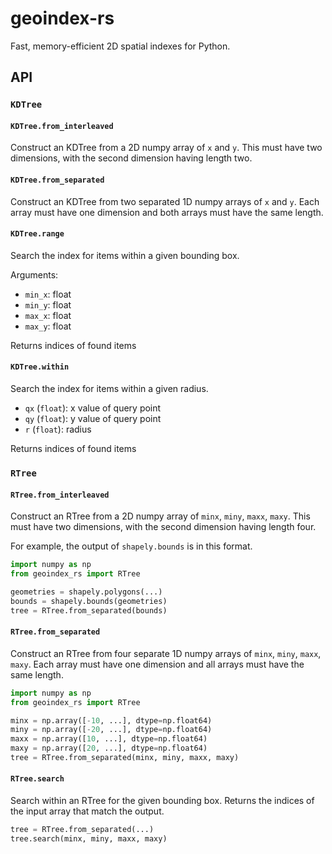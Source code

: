 # geoindex-rs

Fast, memory-efficient 2D spatial indexes for Python.

## API

### `KDTree`

#### `KDTree.from_interleaved`

Construct an KDTree from a 2D numpy array of `x` and `y`. This must have two dimensions, with the second dimension having length two.

#### `KDTree.from_separated`

Construct an KDTree from two separated 1D numpy arrays of `x` and `y`. Each array must have one dimension and both arrays must have the same length.

#### `KDTree.range`

Search the index for items within a given bounding box.

Arguments:

- `min_x`: float
- `min_y`: float
- `max_x`: float
- `max_y`: float

Returns indices of found items

#### `KDTree.within`

Search the index for items within a given radius.

- `qx` (`float`): x value of query point
- `qy` (`float`): y value of query point
- `r` (`float`): radius

Returns indices of found items

### `RTree`

#### `RTree.from_interleaved`

Construct an RTree from a 2D numpy array of `minx`, `miny`, `maxx`, `maxy`. This must have two dimensions, with the second dimension having length four.

For example, the output of `shapely.bounds` is in this format.

```py
import numpy as np
from geoindex_rs import RTree

geometries = shapely.polygons(...)
bounds = shapely.bounds(geometries)
tree = RTree.from_separated(bounds)
```

#### `RTree.from_separated`

Construct an RTree from four separate 1D numpy arrays of `minx`, `miny`, `maxx`, `maxy`. Each array must have one dimension and all arrays must have the same length.

```py
import numpy as np
from geoindex_rs import RTree

minx = np.array([-10, ...], dtype=np.float64)
miny = np.array([-20, ...], dtype=np.float64)
maxx = np.array([10, ...], dtype=np.float64)
maxy = np.array([20, ...], dtype=np.float64)
tree = RTree.from_separated(minx, miny, maxx, maxy)
```

#### `RTree.search`

Search within an RTree for the given bounding box. Returns the indices of the input array that match the output.

```py
tree = RTree.from_separated(...)
tree.search(minx, miny, maxx, maxy)
```
